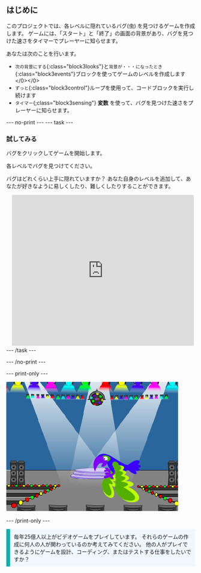 ## はじめに

このプロジェクトでは、各レベルに隠れているバグ(虫) を見つけるゲームを作成します。 ゲームには、「スタート」と「終了」の画面の背景があり、バグを見つけた速さをタイマーでプレーヤーに知らせます。

あなたは次のことを行います。
+ `次の背景にする`{:class="block3looks"}と`背景が・・・になったとき`{:class="block3events"}ブロックを使ってゲームのレベルを作成します</0></0>
+ `ずっと`{:class="block3control"}ループを使用って、コードブロックを実行し続けます
+ `タイマー`{;class="block3sensing"} **変数** を使って、バグを見つけた速さをプレーヤーに知らせます。

--- no-print ---
--- task --- 
### 試してみる
<div style="display: flex; flex-wrap: wrap">
<div style="flex-basis: 200px; flex-grow: 1">  
バグをクリックしてゲームを開始します。

各レベルでバグを見つけてください。

バグはどれくらい上手に隠れていますか？ あなた自身のレベルを追加して、あなたが好きなように易しくしたり、難しくしたりすることができます。

</div>
<div class="scratch-preview" style="margin-left: 15px;">
  <iframe allowtransparency="true" width="485" height="402" src="https://scratch.mit.edu/projects/embed/632973617/?autostart=false" frameborder="0"></iframe>
</div>
</div>
--- /task ---

--- /no-print ---

--- print-only ---

![完了済みのプロジェクト。](images/showcase_static.png)

--- /print-only ---

<p style="border-left: solid; border-width:10px; border-color: #0faeb0; background-color: aliceblue; padding: 10px;">
毎年25億人以上がビデオゲームをプレイしています。 それらのゲームの作成に何人の人が関わっているのか考えてみてください。 他の人がプレイできるようにゲームを設計、コーディング、またはテストする仕事をしたいですか？ 
</p>
